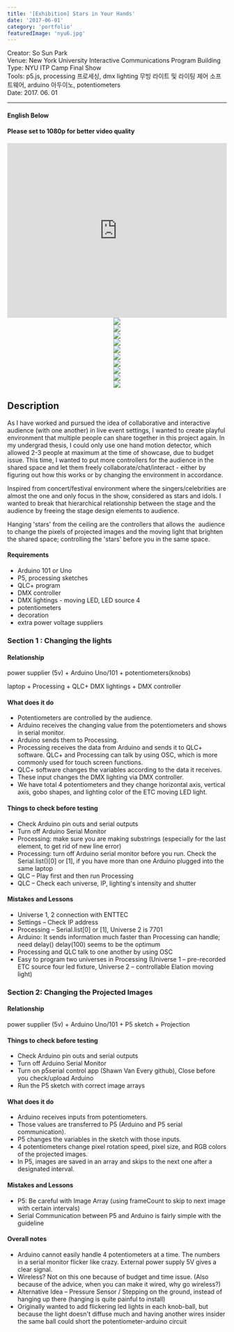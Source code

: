 ```yaml
---
title: '[Exhibition] Stars in Your Hands'
date: '2017-06-01'
category: 'portfolio'
featuredImage: 'nyu6.jpg'
---
```

<div class="intro">
Creator: So Sun Park <br />
Venue: New York University Interactive Communications Program Building <br />
Type: NYU ITP Camp Final Show <br />
Tools: p5.js, processing 프로세싱, dmx lighting 무빙 라이트 및 라이팅 제어 소프트웨어, arduino 아두이노, potentiometers <br />
Date: 2017. 06. 01
</div>

<hr />

#### English Below
#### Please set to 1080p for better video quality

<iframe width="100%" height="400" src="https://www.youtube.com/embed/ASxuVJJzKDY" frameborder="0" allow="accelerometer; autoplay; clipboard-write; encrypted-media; gyroscope; picture-in-picture" allowfullscreen></iframe>

<figure style="display: block; margin: 0 auto; text-align: center">
<img src="./nyu7.jpg">
<figcaption></figcaption>
</figure>

<figure style="display: block; margin: 0 auto; text-align: center">
<img src="./nyu8.jpg">
<figcaption></figcaption>
</figure>
<figure style="display: block; margin: 0 auto; text-align: center">
<img src="./nyu12.jpg">
<figcaption></figcaption>
</figure>

<figure style="display: block; margin: 0 auto; text-align: center">
<img src="./nyu10.jpg">
<figcaption></figcaption>
</figure>

<figure style="display: block; margin: 0 auto; text-align: center">
<img src="./nyu2.jpg">
<figcaption></figcaption>
</figure>

<figure style="display: block; margin: 0 auto; text-align: center">
<img src="./nyu4.jpg">
<figcaption></figcaption>
</figure>

<figure style="display: block; margin: 0 auto; text-align: center">
<img src="./nyu5.jpg">
<figcaption></figcaption>
</figure>

<figure style="display: block; margin: 0 auto; text-align: center">
<img src="./nyu11.jpg">
<figcaption></figcaption>
</figure>

<figure style="display: block; margin: 0 auto; text-align: center">
<img src="./nyu9.jpg">
<figcaption></figcaption>
</figure>

<figure style="display: block; margin: 0 auto; text-align: center">
<img src="./nyu6.jpg">
<figcaption></figcaption>
</figure>




## Description

As I have worked and pursued the idea of collaborative and interactive audience (with one another) in live event settings, I wanted to create playful environment that multiple people can share together in this project again. In my undergrad thesis, I could only use one hand motion detector, which allowed 2-3 people at maximum at the time of showcase, due to budget issue. This time, I wanted to put more controllers for the audience in the shared space and let them freely collaborate/chat/interact - either by figuring out how this works or by changing the environment in accordance.

Inspired from concert/festival environment where the singers/celebrities are almost the one and only focus in the show, considered as stars and idols. I wanted to break that hierarchical relationship between the stage and the audience by freeing the stage design elements to audience.

Hanging 'stars' from the ceiling are the controllers that allows the  audience to change the pixels of projected images and the moving light that brighten the shared space; controlling the 'stars' before you in the same space.



#### Requirements

- Arduino 101 or Uno
- P5, processing sketches
- QLC+ program
- DMX controller
- DMX lightings - moving LED, LED source 4
- potentiometers
- decoration
- extra power voltage suppliers

### Section 1 : Changing the lights

#### Relationship

power supplier (5v) + Arduino Uno/101 + potentiometers(knobs) 

laptop + Processing + QLC+ DMX lightings + DMX controller

#### What does it do

- Potentiometers are controlled by the audience.
- Arduino receives the changing value from the potentiometers and shows in serial monitor.
- Arduino sends them to Processing.
- Processing receives the data from Arduino and sends it to QLC+ software. QLC+ and Processing can talk by using OSC, which is more commonly used for touch screen functions.
- QLC+ software changes the variables according to the data it receives.
- These input changes the DMX lighting via DMX controller.
- We have total 4 potentiometers and they change horizontal axis, vertical axis, gobo shapes, and lighting color of the ETC moving LED light.

#### Things to check before testing
- Check Arduino pin outs and serial outputs
- Turn off Arduino Serial Monitor
- Processing: make sure you are making substrings (especially for the last element, to get rid of new line error)
- Processing: turn off Arduino serial monitor before you run. Check the Serial.list()[0] or [1], if you have more than one Arduino plugged into the same laptop
- QLC – Play first and then run Processing
- QLC – Check each universe, IP, lighting's intensity and shutter

#### Mistakes and Lessons

- Universe 1, 2 connection with ENTTEC
- Settings – Check IP address
- Processing – Serial.list[0] or [1], Universe 2 is 7701
- Arduino: It sends information much faster than Processing can handle; need delay()
delay(100) seems to be the optimum
- Processing and QLC talk to one another by using OSC
- Easy to program two universes in Processing (Universe 1 – pre-recorded ETC source four led fixture, Universe 2 – controllable Elation moving light)


### Section 2: Changing the Projected Images

#### Relationship
power supplier (5v) + Arduino Uno/101 + P5 sketch + Projection

#### Things to check before testing
- Check Arduino pin outs and serial outputs
- Turn off Arduino Serial Monitor
- Turn on p5serial control app (Shawn Van Every github), Close before you check/upload Arduino
- Run the P5 sketch with correct image arrays

#### What does it do

- Arduino receives inputs from potentiometers.
- Those values are transferred to P5 (Arduino and P5 serial communication).
- P5 changes the variables in the sketch with those inputs.
- 4 potentiometers change pixel rotation speed, pixel size, and RGB colors of the projected images.
- In P5, images are saved in an array and skips to the next one after a designated interval.

#### Mistakes and Lessons
- P5: Be careful with Image Array (using frameCount to skip to next image with certain intervals)
- Serial Communication between P5 and Arduino is fairly simple with the guideline

#### Overall notes
- Arduino cannot easily handle 4 potentiometers at a time. The numbers in a serial monitor flicker like crazy. External power supply 5V gives a clear signal.
- Wireless? Not on this one because of budget and time issue. (Also because of the advice, when you can make it wired, why go wireless?)
- Alternative Idea – Pressure Sensor / Stepping on the ground, instead of hanging up there (hanging is quite painful to install)
- Originally wanted to add flickering led lights in each knob-ball, but because the light doesn't diffuse much and having another wires insider the same ball could short the potentiometer-arduino circuit

